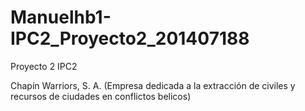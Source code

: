 # Manuelhb1-IPC2_Proyecto2_201407188
Proyecto 2 IPC2 

Chapín Warriors, S. A. (Empresa dedicada a la extracción de civiles y recursos de ciudades en conflictos belicos)
